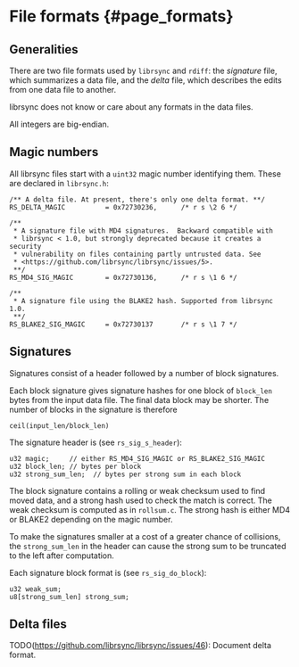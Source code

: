 # File formats {#page_formats}

## Generalities

There are two file formats used by `librsync` and `rdiff`: the
*signature* file, which summarizes a data file, and the *delta* file,
which describes the edits from one data file to another.

librsync does not know or care about any formats in the data files.

All integers are big-endian.

## Magic numbers

All librsync files start with a `uint32` magic number identifying them. These are declared in `librsync.h`:

```
/** A delta file. At present, there's only one delta format. **/
RS_DELTA_MAGIC          = 0x72730236,      /* r s \2 6 */

/**
 * A signature file with MD4 signatures.  Backward compatible with
 * librsync < 1.0, but strongly deprecated because it creates a security
 * vulnerability on files containing partly untrusted data. See
 * <https://github.com/librsync/librsync/issues/5>.
 **/
RS_MD4_SIG_MAGIC        = 0x72730136,      /* r s \1 6 */

/**
 * A signature file using the BLAKE2 hash. Supported from librsync 1.0.
 **/
RS_BLAKE2_SIG_MAGIC     = 0x72730137       /* r s \1 7 */
```

## Signatures

Signatures consist of a header followed by a number of block
signatures.

Each block signature gives signature hashes for one block of
`block_len` bytes from the input data file. The final data block
may be shorter. The number of blocks in the signature is therefore

    ceil(input_len/block_len)

The signature header is (see `rs_sig_s_header`):

    u32 magic;     // either RS_MD4_SIG_MAGIC or RS_BLAKE2_SIG_MAGIC
    u32 block_len; // bytes per block
    u32 strong_sum_len;  // bytes per strong sum in each block

The block signature contains a rolling or weak checksum used to find
moved data, and a strong hash used to check the match is correct.
The weak checksum is computed as in `rollsum.c`. The strong hash is
either MD4 or BLAKE2 depending on the magic number.

To make the signatures smaller at a cost of a greater chance of collisions,
the `strong_sum_len` in the header can cause the strong sum to be truncated
to the left after computation.

Each signature block format is (see `rs_sig_do_block`):

    u32 weak_sum;
    u8[strong_sum_len] strong_sum;

## Delta files

TODO(https://github.com/librsync/librsync/issues/46): Document delta format.
